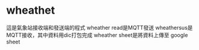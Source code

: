 # wheathet
這是氣象站接收端和發送端的程式
wheather read是MQTT發送
wheathersus是MQTT接收，其中資料用dic打包完成
wheather sheet是將資料上傳至 google sheet
